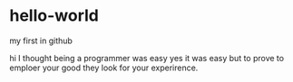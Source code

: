 # hello-world
my first in github

hi I thought being a programmer was easy yes it was easy
but to prove to emploer your good they look for your experirence.
